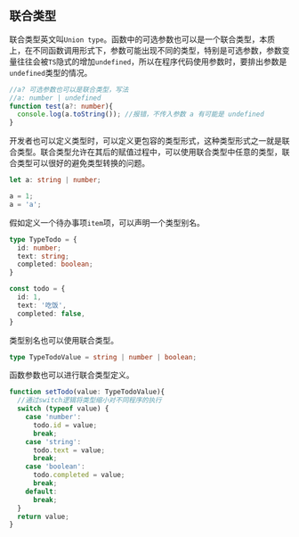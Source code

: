 ## 联合类型
联合类型英文叫`Union type`。函数中的可选参数也可以是一个联合类型，本质上，在不同函数调用形式下，参数可能出现不同的类型，特别是可选参数，参数变量往往会被`TS`隐式的增加`undefined`，所以在程序代码使用参数时，要排出参数是`undefined`类型的情况。
```ts
//a? 可选参数也可以是联合类型，写法
//a: number | undefined
function test(a?: number){
  console.log(a.toString()); //报错，不传入参数 a 有可能是 undefined
}
```

开发者也可以定义类型时，可以定义更包容的类型形式，这种类型形式之一就是联合类型。联合类型允许在其后的赋值过程中，可以使用联合类型中任意的类型，联合类型可以很好的避免类型转换的问题。
```ts
let a: string | number;

a = 1;
a = 'a';
```

假如定义一个待办事项`item`项，可以声明一个类型别名。
```ts
type TypeTodo = {
  id: number;
  text: string;
  completed: boolean;
}

const todo = {
  id: 1,
  text: '吃饭',
  completed: false,
}
```

类型别名也可以使用联合类型。
```ts
type TypeTodoValue = string | number | boolean;
```

函数参数也可以进行联合类型定义。
```ts
function setTodo(value: TypeTodoValue){
  //通过switch逻辑将类型缩小对不同程序的执行
  switch (typeof value) {
    case 'number':
      todo.id = value;
      break;
    case 'string':
      todo.text = value;
      break;
    case 'boolean':
      todo.completed = value;
      break;
    default:
      break;
  }
  return value;
}
```